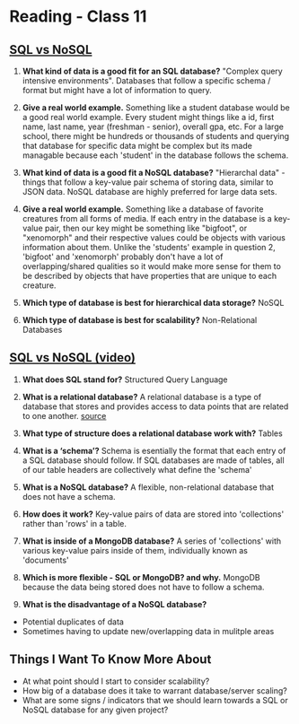 # Reading - Class 11

## [SQL vs NoSQL](https://www.thegeekstuff.com/2014/01/sql-vs-nosql-db/?utm_source=tuicool)

1. **What kind of data is a good fit for an SQL database?** "Complex query intensive environments". Databases that follow a specific schema / format but might have a lot of information to query.

2. **Give a real world example.** Something like a student database would be a good real world example. Every student might things like a id, first name, last name, year (freshman - senior), overall gpa, etc. For a large school, there might be hundreds or thousands of students and querying that database for specific data might be complex but its made managable because each 'student' in the database follows the schema.

3. **What kind of data is a good fit a NoSQL database?** "Hierarchal data" - things that follow a key-value pair schema of storing data, similar to JSON data. NoSQL database are highly preferred for large data sets.

4. **Give a real world example.** Something like a database of favorite creatures from all forms of media. If each entry in the database is a key-value pair, then our key might be something like "bigfoot", or "xenomorph" and their respective values could be objects with various information about them. Unlike the 'students' example in question 2, 'bigfoot' and 'xenomorph' probably don't have a lot of overlapping/shared qualities so it would make more sense for them to be described by objects that have properties that are unique to each creature.

5. **Which type of database is best for hierarchical data storage?** NoSQL

6. **Which type of database is best for scalability?** Non-Relational Databases

## [SQL vs NoSQL (video)](https://www.youtube.com/watch?v=ZS_kXvOeQ5Y)

1. **What does SQL stand for?** Structured Query Language

2. **What is a relational database?** A relational database is a type of database that stores and provides access to data points that are related to one another. [source](https://www.oracle.com/database/what-is-a-relational-database/)

3. **What type of structure does a relational database work with?** Tables

4. **What is a ‘schema’?** Schema is esentially the format that each entry of a SQL database should follow. If SQL databases are made of tables, all of our table headers are collectively what define the 'schema'

5. **What is a NoSQL database?** A flexible, non-relational database that does not have a schema.

6. **How does it work?** Key-value pairs of data are stored into 'collections' rather than 'rows' in a table.

7. **What is inside of a MongoDB database?** A series of 'collections' with various key-value pairs inside of them, individually known as 'documents'

8. **Which is more flexible - SQL or MongoDB? and why.** MongoDB because the data being stored does not have to follow a schema.

9. **What is the disadvantage of a NoSQL database?** 
- Potential duplicates of data
- Sometimes having to update new/overlapping data in mulitple areas 

## Things I Want To Know More About

- At what point should I start to consider scalability? 
- How big of a database does it take to warrant database/server scaling?
- What are some signs / indicators that we should learn towards a SQL or NoSQL database for any given project?
